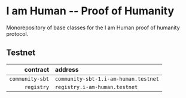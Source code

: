 # I am Human -- Proof of Humanity

Monorepository of base classes for the I am Human proof of humanity protocol.

## Testnet

|        contract | address                              |
| --------------: | :----------------------------------- |
| `community-sbt` | `community-sbt-1.i-am-human.testnet` |
|      `registry` | `registry.i-am-human.testnet`        |
